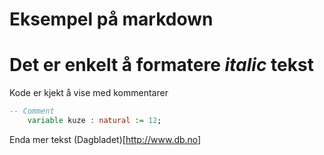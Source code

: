 # Eksempel på markdown
**Det er enkelt å formatere** *italic* tekst
===
Kode er kjekt å vise med kommentarer
```VHDL
-- Comment
    variable kuze : natural := 12;
```
Enda mer tekst
(Dagbladet)[http://www.db.no]
